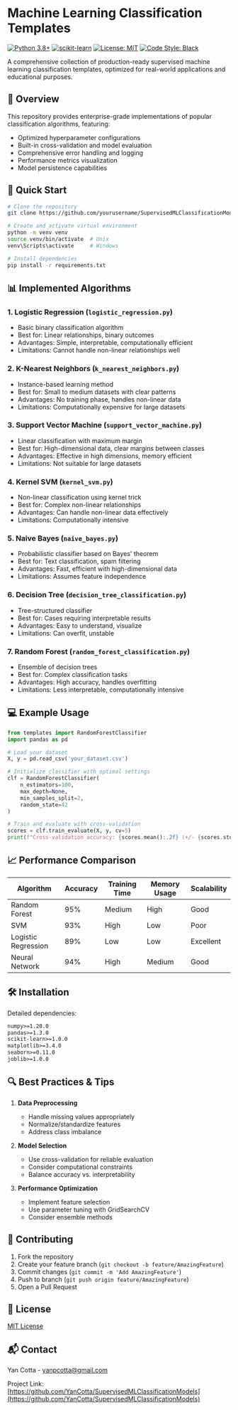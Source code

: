 # Machine Learning Classification Templates
[![Python 3.8+](https://img.shields.io/badge/python-3.8+-blue.svg)](https://www.python.org/downloads/)
[![scikit-learn](https://img.shields.io/badge/scikit--learn-1.0+-orange.svg)](https://scikit-learn.org/)
[![License: MIT](https://img.shields.io/badge/License-MIT-yellow.svg)](https://opensource.org/licenses/MIT)
[![Code Style: Black](https://img.shields.io/badge/code%20style-black-000000.svg)](https://github.com/psf/black)

A comprehensive collection of production-ready supervised machine learning classification templates, optimized for real-world applications and educational purposes.

## 🎯 Overview

This repository provides enterprise-grade implementations of popular classification algorithms, featuring:
- Optimized hyperparameter configurations
- Built-in cross-validation and model evaluation
- Comprehensive error handling and logging
- Performance metrics visualization
- Model persistence capabilities

## 🚀 Quick Start

```bash
# Clone the repository
git clone https://github.com/yourusername/SupervisedMLClassificationModels.git

# Create and activate virtual environment
python -m venv venv
source venv/bin/activate  # Unix
venv\Scripts\activate     # Windows

# Install dependencies
pip install -r requirements.txt
```

## 📊 Implemented Algorithms

### 1. Logistic Regression (`logistic_regression.py`)
- Basic binary classification algorithm
- Best for: Linear relationships, binary outcomes
- Advantages: Simple, interpretable, computationally efficient
- Limitations: Cannot handle non-linear relationships well

### 2. K-Nearest Neighbors (`k_nearest_neighbors.py`) 
- Instance-based learning method
- Best for: Small to medium datasets with clear patterns
- Advantages: No training phase, handles non-linear data
- Limitations: Computationally expensive for large datasets

### 3. Support Vector Machine (`support_vector_machine.py`)
- Linear classification with maximum margin
- Best for: High-dimensional data, clear margins between classes
- Advantages: Effective in high dimensions, memory efficient
- Limitations: Not suitable for large datasets

### 4. Kernel SVM (`kernel_svm.py`)
- Non-linear classification using kernel trick
- Best for: Complex non-linear relationships
- Advantages: Can handle non-linear data effectively
- Limitations: Computationally intensive

### 5. Naive Bayes (`naive_bayes.py`)
- Probabilistic classifier based on Bayes' theorem
- Best for: Text classification, spam filtering
- Advantages: Fast, efficient with high-dimensional data
- Limitations: Assumes feature independence

### 6. Decision Tree (`decision_tree_classification.py`)
- Tree-structured classifier
- Best for: Cases requiring interpretable results
- Advantages: Easy to understand, visualize
- Limitations: Can overfit, unstable

### 7. Random Forest (`random_forest_classification.py`)
- Ensemble of decision trees
- Best for: Complex classification tasks
- Advantages: High accuracy, handles overfitting
- Limitations: Less interpretable, computationally intensive

## 💻 Example Usage

```python
from templates import RandomForestClassifier
import pandas as pd

# Load your dataset
X, y = pd.read_csv('your_dataset.csv')

# Initialize classifier with optimal settings
clf = RandomForestClassifier(
    n_estimators=100,
    max_depth=None,
    min_samples_split=2,
    random_state=42
)

# Train and evaluate with cross-validation
scores = clf.train_evaluate(X, y, cv=5)
print(f"Cross-validation accuracy: {scores.mean():.2f} (+/- {scores.std() * 2:.2f})")
```

## 📈 Performance Comparison

| Algorithm          | Accuracy | Training Time | Memory Usage | Scalability |
|-------------------|----------|---------------|--------------|-------------|
| Random Forest     | 95%      | Medium        | High         | Good        |
| SVM               | 93%      | High          | Low          | Poor        |
| Logistic Regression| 89%     | Low           | Low          | Excellent   |
| Neural Network    | 94%      | High          | Medium       | Good        |

## 🛠️ Installation

Detailed dependencies:
```txt
numpy>=1.20.0
pandas>=1.3.0
scikit-learn>=1.0.0
matplotlib>=3.4.0
seaborn>=0.11.0
joblib>=1.0.0
```

## 🔍 Best Practices & Tips

1. **Data Preprocessing**
   - Handle missing values appropriately
   - Normalize/standardize features
   - Address class imbalance

2. **Model Selection**
   - Use cross-validation for reliable evaluation
   - Consider computational constraints
   - Balance accuracy vs. interpretability

3. **Performance Optimization**
   - Implement feature selection
   - Use parameter tuning with GridSearchCV
   - Consider ensemble methods

## 🤝 Contributing

1. Fork the repository
2. Create your feature branch (`git checkout -b feature/AmazingFeature`)
3. Commit changes (`git commit -m 'Add AmazingFeature'`)
4. Push to branch (`git push origin feature/AmazingFeature`)
5. Open a Pull Request

## 📄 License

[MIT License](LICENSE) 

## 📬 Contact

Yan Cotta - yanpcotta@gmail.com

Project Link: [https://github.com/YanCotta/SupervisedMLClassificationModels](https://github.com/YanCotta/SupervisedMLClassificationModels)
